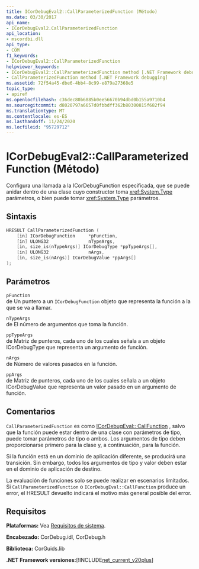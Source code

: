 ```yaml
---
title: ICorDebugEval2::CallParameterizedFunction (Método)
ms.date: 03/30/2017
api_name:
- ICorDebugEval2.CallParameterizedFunction
api_location:
- mscordbi.dll
api_type:
- COM
f1_keywords:
- ICorDebugEval2::CallParameterizedFunction
helpviewer_keywords:
- ICorDebugEval2::CallParameterizedFunction method [.NET Framework debugging]
- CallParameterizedFunction method [.NET Framework debugging]
ms.assetid: 72f54a45-dbe6-4bb4-8c99-e879a27368e5
topic_type:
- apiref
ms.openlocfilehash: c36dec80b6885b0ee56670b94dbd0b155a9710b4
ms.sourcegitcommit: d8020797a6657d0fbbdff362b80300815f682f94
ms.translationtype: MT
ms.contentlocale: es-ES
ms.lasthandoff: 11/24/2020
ms.locfileid: "95729712"
---
```

# <a name="icordebugeval2callparameterizedfunction-method"></a>ICorDebugEval2::CallParameterizedFunction (Método)

Configura una llamada a la ICorDebugFunction especificada, que se puede anidar dentro de una clase cuyo constructor toma <xref:System.Type> parámetros, o bien puede tomar <xref:System.Type> parámetros.  
  
## <a name="syntax"></a>Sintaxis  
  
```cpp  
HRESULT CallParameterizedFunction (  
    [in] ICorDebugFunction     *pFunction,  
    [in] ULONG32               nTypeArgs,  
    [in, size_is(nTypeArgs)] ICorDebugType *ppTypeArgs[],  
    [in] ULONG32               nArgs,  
    [in, size_is(nArgs)] ICorDebugValue *ppArgs[]  
);  
```  
  
## <a name="parameters"></a>Parámetros  

 `pFunction`  
 de Un puntero a un `ICorDebugFunction` objeto que representa la función a la que se va a llamar.  
  
 `nTypeArgs`  
 de El número de argumentos que toma la función.  
  
 `ppTypeArgs`  
 de Matriz de punteros, cada uno de los cuales señala a un objeto ICorDebugType que representa un argumento de función.  
  
 `nArgs`  
 de Número de valores pasados en la función.  
  
 `ppArgs`  
 de Matriz de punteros, cada uno de los cuales señala a un objeto ICorDebugValue que representa un valor pasado en un argumento de función.  
  
## <a name="remarks"></a>Comentarios  

 `CallParameterizedFunction` es como [ICorDebugEval:: CallFunction](icordebugeval-callfunction-method.md) , salvo que la función puede estar dentro de una clase con parámetros de tipo, puede tomar parámetros de tipo o ambos. Los argumentos de tipo deben proporcionarse primero para la clase y, a continuación, para la función.  
  
 Si la función está en un dominio de aplicación diferente, se producirá una transición. Sin embargo, todos los argumentos de tipo y valor deben estar en el dominio de aplicación de destino.  
  
 La evaluación de funciones solo se puede realizar en escenarios limitados. Si `CallParameterizedFunction` o `ICorDebugEval::CallFunction` produce un error, el HRESULT devuelto indicará el motivo más general posible del error.  
  
## <a name="requirements"></a>Requisitos  

 **Plataformas:** Vea [Requisitos de sistema](../../get-started/system-requirements.md).  
  
 **Encabezado:** CorDebug.idl, CorDebug.h  
  
 **Biblioteca:** CorGuids.lib  
  
 **.NET Framework versiones:**[!INCLUDE[net_current_v20plus](../../../../includes/net-current-v20plus-md.md)]
